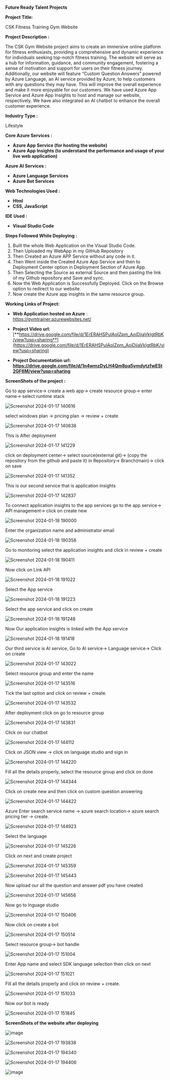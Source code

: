 **Future Ready Talent Projects**

**Project Title:**

CSK Fitness Training Gym Website

**Project Description :**

The CSK Gym Website project aims to create an immersive online platform for fitness enthusiasts, providing a comprehensive and dynamic experience for individuals seeking top-notch fitness training. The website will serve as a hub for information, guidance, and community engagement, fostering a sense of motivation and support for users on their fitness journey.  Additionally, our website will feature “Custom Question Answers” powered by Azure Language, an AI service provided by Azure, to help customers with any questions they may have. This will improve the overall experience and make it more enjoyable for our customers. We have used Azure App Service and Azure App Insights to host and manage our website, respectively. We have also integrated an AI chatbot to enhance the overall customer experience.

**Industry Type :**

Lifestyle

**Core Azure Services :**

- **Azure App Service (for hosting the website)**
- **Azure App Insights (to understand the performance and usage of your live web application)**

**Azure AI Services :**

- **Azure Language Services** 
- **Azure Bot Services**

**Web Technologies Used :** 

- **Html**
- **CSS, JavaScript**

**IDE Used :**

- **Visual Studio Code**

**Steps Followed While Deploying :**

1. Built the whole Web Application on the Visual Studio Code.
1. Then Uploaded my WebApp in my GitHub Repository
1. Then Created an Azure APP Service without any code in it.
1. Then Went inside the Created Azure App Service and then to Deployment Center option in Deployment Section of Azure App.
1. Then Selecting the Source as external Source and then pasting the link of my Github repository and Save and sync.
1. Now the Web Application is Successfully Deployed. Click on the Browse option to redirect to our website.
1. Now create the Azure app insights in the same resource group.

**Working Links of Project:**

- **Web Application hosted on Azure** : https://gymtrainer.azurewebsites.net/
- **Project Video url:** [**https://drive.google.com/file/d/1ErERAHSPulAoIZpm_AoiDiiaVkIgtRbK/view?usp=sharing**](https://drive.google.com/file/d/1ErERAHSPulAoIZpm_AoiDiiaVkIgtRbK/view?usp=sharing)

- **Project Documentation url: https://drive.google.com/file/d/1n4wmzDyLH4Qm8pa5vmdytzfwESt2GF6M/view?usp=sharing**

**ScreenShots of the project :**

Go to app service-> create a web app-> create resource group-> enter name-> select runtime stack

![Screenshot 2024-01-17 140616](https://github.com/SushantPrasad13/Fitness-Training-NeoGym-Website/assets/144934599/7bc92763-80e8-4388-a29f-b6a9da9b7cfb)


select windows plan -> pricing plan -> review + create

![Screenshot 2024-01-17 140638](https://github.com/SushantPrasad13/Fitness-Training-NeoGym-Website/assets/144934599/43a0d8c3-0e9d-41fb-b8dd-1b577c939c1a)


This is After deployment

![Screenshot 2024-01-17 141229](https://github.com/SushantPrasad13/Fitness-Training-NeoGym-Website/assets/144934599/3f81d593-4e69-4429-a050-b9a4445d783a)


click on deployment center-> select source(external git)-> (copy the repository from the github and paste it) in Repository-> Branch(main)-> click on save

![Screenshot 2024-01-17 141352](https://github.com/SushantPrasad13/Fitness-Training-NeoGym-Website/assets/144934599/a1ac073d-10c7-4c3b-ad11-9a81449eb801)


This is our second service that is application insights

![Screenshot 2024-01-17 142837](https://github.com/SushantPrasad13/Fitness-Training-NeoGym-Website/assets/144934599/1c51e989-660c-42ec-9b86-e06c04239994)


To connect application insights to the app services go to the app service-> API management-> click on create new

![Screenshot 2024-01-18 190000](https://github.com/SushantPrasad13/Fitness-Training-NeoGym-Website/assets/144934599/0d73414c-cea4-4816-866c-f3b4a3de97aa)

Enter the organization name and administrator email

![Screenshot 2024-01-18 190358](https://github.com/SushantPrasad13/Fitness-Training-NeoGym-Website/assets/144934599/170657b1-4a9e-4309-89fc-a7f01ad46ee5)

Go to monitoring select the application insights and click in review + create

![Screenshot 2024-01-18 190411](https://github.com/SushantPrasad13/Fitness-Training-NeoGym-Website/assets/144934599/d38f99ec-dd70-4f3e-b47d-a4a38fd24015)

Now click on Link API

![Screenshot 2024-01-18 191022](https://github.com/SushantPrasad13/Fitness-Training-NeoGym-Website/assets/144934599/72db89ce-107a-44f4-81f1-d746b789d61b)

Select the App service

![Screenshot 2024-01-18 191223](https://github.com/SushantPrasad13/Fitness-Training-NeoGym-Website/assets/144934599/1ae6c030-27c0-44fa-98f6-b2cd004e40ec)

Select the app service and click on create

![Screenshot 2024-01-18 191248](https://github.com/SushantPrasad13/Fitness-Training-NeoGym-Website/assets/144934599/fa166705-2630-4af8-8040-441b6026b487)

Now Our application insights is linked with the App service

![Screenshot 2024-01-18 191418](https://github.com/SushantPrasad13/Fitness-Training-NeoGym-Website/assets/144934599/5c734070-e988-46a4-9841-a891950312aa)

Our third service is AI service, Go to AI service-> Language service-> Click on create

![Screenshot 2024-01-17 143022](https://github.com/SushantPrasad13/Fitness-Training-NeoGym-Website/assets/144934599/47394dac-7458-4317-b138-babc8130d1df)

Select resource group and enter the name

![Screenshot 2024-01-17 143516](https://github.com/SushantPrasad13/Fitness-Training-NeoGym-Website/assets/144934599/471cb73d-90b0-4ecc-bcc1-a4e2c408e272)

Tick the last option and click on review + create.

![Screenshot 2024-01-17 143532](https://github.com/SushantPrasad13/Fitness-Training-NeoGym-Website/assets/144934599/f23e53bd-2373-4c4f-81a3-7cc645c01a0e)

After deployment click on go to resource group

![Screenshot 2024-01-17 143831](https://github.com/SushantPrasad13/Fitness-Training-NeoGym-Website/assets/144934599/3bbe3fb4-7044-4150-b511-5c2257140949)

Click on our chatbot

![Screenshot 2024-01-17 144112](https://github.com/SushantPrasad13/Fitness-Training-NeoGym-Website/assets/144934599/0e70c4ba-b428-4046-ba48-81b19b9f7a6c)

Click on JSON view -> click on language studio and sign in

![Screenshot 2024-01-17 144220](https://github.com/SushantPrasad13/Fitness-Training-NeoGym-Website/assets/144934599/3e964c89-d46c-4c17-96ad-319158f86158)

Fill all the details properly, select the resource group and click on done

![Screenshot 2024-01-17 144344](https://github.com/SushantPrasad13/Fitness-Training-NeoGym-Website/assets/144934599/efbaa2f8-5148-412d-9182-7ad9aa6da9b9)

Click on create new and then click on custom question answering

![Screenshot 2024-01-17 144422](https://github.com/SushantPrasad13/Fitness-Training-NeoGym-Website/assets/144934599/c23bca87-29a9-44e9-9a31-963ca390f706)

Azure Enter search service name -> azure search location-> azure search pricing tier -> create.

![Screenshot 2024-01-17 144923](https://github.com/SushantPrasad13/Fitness-Training-NeoGym-Website/assets/144934599/342a1c78-a9f4-4445-9503-b16f8745e887)

Select the language

![Screenshot 2024-01-17 145226](https://github.com/SushantPrasad13/Fitness-Training-NeoGym-Website/assets/144934599/fda5e249-f525-42b7-b8c8-17f11d7ba7ab)

Click on next and create project

![Screenshot 2024-01-17 145359](https://github.com/SushantPrasad13/Fitness-Training-NeoGym-Website/assets/144934599/5f40692d-5118-428d-ba5f-dc7b43f52f50)

![Screenshot 2024-01-17 145443](https://github.com/SushantPrasad13/Fitness-Training-NeoGym-Website/assets/144934599/b52be04c-7205-45fb-a54e-525b685e5429)

Now upload our all the question and answer pdf you have created 

![Screenshot 2024-01-17 145656](https://github.com/SushantPrasad13/Fitness-Training-NeoGym-Website/assets/144934599/ecda253d-c174-44e7-93f4-9d49ed928aa0)

Now go to lnguage studio

![Screenshot 2024-01-17 150406](https://github.com/SushantPrasad13/Fitness-Training-NeoGym-Website/assets/144934599/974b5447-5394-4d86-b97a-2889cd2d5297)

Now click  on create a bot

![Screenshot 2024-01-17 150514](https://github.com/SushantPrasad13/Fitness-Training-NeoGym-Website/assets/144934599/e3bfcf62-fdc1-43a8-9393-838a43c6d674)

Select resource group-> bot handle

![Screenshot 2024-01-17 151004](https://github.com/SushantPrasad13/Fitness-Training-NeoGym-Website/assets/144934599/7915e71f-f7d7-4c91-aae5-2bc23151a0b0)

Enter App name and select SDK language selection then click on next

![Screenshot 2024-01-17 151021](https://github.com/SushantPrasad13/Fitness-Training-NeoGym-Website/assets/144934599/9113bac4-bc2f-401a-98cb-1758998b2082)

Fill all the details properly and click on review + create.

![Screenshot 2024-01-17 151033](https://github.com/SushantPrasad13/Fitness-Training-NeoGym-Website/assets/144934599/10b88d7c-1eb2-4f13-b2ad-031bcfee60da)

Now our bot is ready 

![Screenshot 2024-01-17 151845](https://github.com/SushantPrasad13/Fitness-Training-NeoGym-Website/assets/144934599/e0e77263-5d86-4f40-8f40-66f56c1ef40a)

**ScreenShots of the website after deploying**

![image](https://github.com/SushantPrasad13/Fitness-Training-NeoGym-Website/assets/144934599/0c85c9e3-c7fa-4c9e-a85f-e5d53afbadcd)

![Screenshot 2024-01-17 193838](https://github.com/SushantPrasad13/Fitness-Training-NeoGym-Website/assets/144934599/1812a355-f65a-4974-92f8-39048629f355)

![Screenshot 2024-01-17 194340](https://github.com/SushantPrasad13/Fitness-Training-NeoGym-Website/assets/144934599/79755fd4-1c9b-48df-bacd-fd3ea2080bef)

![Screenshot 2024-01-17 194406](https://github.com/SushantPrasad13/Fitness-Training-NeoGym-Website/assets/144934599/ace45c45-c1c7-4b45-80a3-210235712ae6)

![image](https://github.com/SushantPrasad13/Fitness-Training-NeoGym-Website/assets/144934599/eec5b61f-7de1-4f6c-8381-3dd1ae8a180f)















































